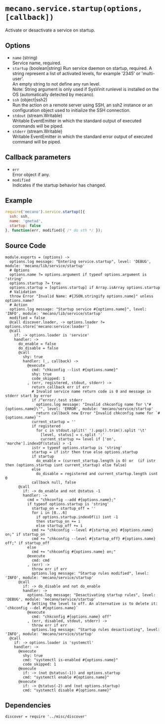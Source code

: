
# `mecano.service.startup(options, [callback])`

Activate or desactivate a service on startup.

## Options

*   `name` (string)   
    Service name, required.   
*   `startup` (boolean|string)
    Run service daemon on startup, required. A string represent a list of activated
    levels, for example '2345' or 'multi-user'.   
    An empty string to not define any run level.   
    Note: String argument is only used if SysVinit runlevel is installed on 
    the OS (automatically detected by mecano).   
*   `ssh` (object|ssh2)   
    Run the action on a remote server using SSH, an ssh2 instance or an
    configuration object used to initialize the SSH connection.   
*   `stdout` (stream.Writable)   
    Writable EventEmitter in which the standard output of executed commands will
    be piped.   
*   `stderr` (stream.Writable)   
    Writable EventEmitter in which the standard error output of executed command
    will be piped.   

## Callback parameters

*   `err`   
    Error object if any.   
*   `modified`   
    Indicates if the startup behavior has changed.   

## Example

```js
require('mecano').service.startup([{
  ssh: ssh,
  name: 'gmetad',
  startup: false
}, function(err, modified){ /* do sth */ });
```

## Source Code

    module.exports = (options) ->
      options.log message: "Entering service.startup", level: 'DEBUG', module: 'mecano/lib/service/startup'
      # Options
      options.name ?= options.argument if typeof options.argument is 'string'
      options.startup ?= true
      options.startup = [options.startup] if Array.isArray options.startup
      # Validation
      throw Error "Invalid Name: #{JSON.stringify options.name}" unless options.name?
      # Action
      options.log message: "Startup service #{options.name}", level: 'INFO', module: 'mecano/lib/service/startup'
      modified = false
      @call discover.loader, -> options.loader ?= options.store['mecano:service:loader']
      @call
        if: -> options.loader is 'service'
        handler: ->
          do_enable = false
          do_disable = false
          @call 
            shy: true
            handler: (_, callback) ->
              @execute
                cmd: "chkconfig --list #{options.name}"
                shy: true
                code_skipped: 1
              , (err, registered, stdout, stderr) ->
                return callback err if err
                # Invalid service name return code is 0 and message in stderr start by error
                if /^error/.test stderr
                  options.log message: "Invalid chkconfig name for \"#{options.name}\"", level: 'ERROR', module: 'mecano/service/startup'
                  return callback new Error "Invalid chkconfig name for `#{options.name}`"
                current_startup = ''
                if registered
                  for c in stdout.split(' ').pop().trim().split '\t'
                    [level, status] = c.split ':'
                    current_startup += level if ['on', 'marche'].indexOf(status) > -1
                istr = typeof options.startup is 'string'
                startup = if istr then true else options.startup
                if startup
                  do_enable = (current_startup.length is 0) or  (if istr then (options.startup isnt current_startup) else false)
                else
                  do_disable = registered and current_startup.length isnt 0
                callback null, false
          @call 
            if: -> do_enable and not @status -1
            handler: ->
              cmd = "chkconfig --add #{options.name};"
              if typeof options.startup is 'string'
                startup_on = startup_off = ''
                for i in [0...6]
                  if options.startup.indexOf(i) isnt -1
                  then startup_on += i
                  else startup_off += i
                cmd += "chkconfig --level #{startup_on} #{options.name} on;" if startup_on
                cmd += "chkconfig --level #{startup_off} #{options.name} off;" if startup_off
              else
                cmd += "chkconfig #{options.name} on;"
              @execute
                cmd: cmd
              , (err) ->
                throw err if err
                options.log message: "Startup rules modified", level: 'INFO', module: 'mecano/service/startup'
          @call 
            if: -> do_disable and not do_enable
            handler: ->
              options.log message: "Desactivating startup rules", level: 'DEBUG', module: 'mecano/service/startup'
              # Setting the level to off. An alternative is to delete it: `chkconfig --del #{options.name}`
              @execute
                cmd: "chkconfig #{options.name} off"
              , (err, disabled, stdout, stderr) ->
                throw err if err
                options.log message: "Startup rules desactivating", level: 'INFO', module: 'mecano/service/startup'
      @call
        if: -> options.loader is 'systemctl'
        handler: ->
          @execute
            shy: true
            cmd: "systemctl is-enabled #{options.name}"
            code_skipped: 1
          @execute
            if: -> (not @status(-1)) and options.startup
            cmd: "systemctl enable #{options.name}"
          @execute
            if: -> @status(-2) and (not options.startup)
            cmd: "systemctl disable #{options.name}"

## Dependencies
    
    discover = require '../misc/discover'
